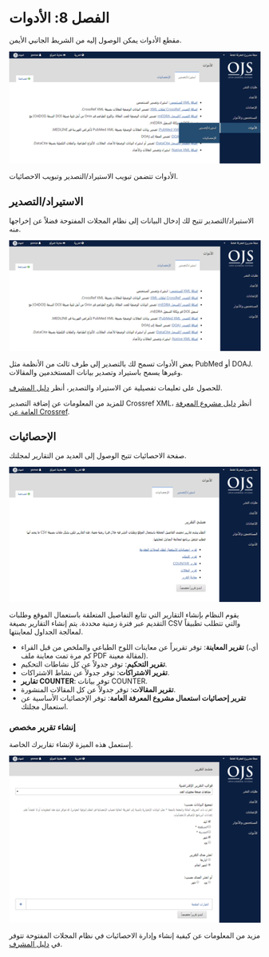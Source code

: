 # الفصل 8: الأدوات

مقطع الأدوات يمكن الوصول إليه من الشريط الجانبي الأيمن.

![](./assets/learning-ojs3.1-jm-users-tools.png)

الأدوات تتضمن تبويب الاستيراد/التصدير وتبويب الاحصائيات.

## الاستيراد/التصدير

الاستيراد/التصدير تتيح لك إدخال البيانات إلى نظام المجلات المفتوحة فضلاً عن إخراجها منه.

![](./assets/learning-ojs3.1-jm-users-tools-import.png)

بعض الأدوات تسمح لك بالتصدير إلى  طرف ثالث من الأنظمة مثل PubMed أو DOAJ. وغيرها يسمح باستيراد وتصدير بيانات المستخدمين والمقالات.

للحصول على تعليمات تفصيلية عن الاستيراد والتصدير، أنظر [دليل المشرف](https://docs.pkp.sfu.ca/admin-guide/en/data-import-and-export).

للمزيد من المعلومات عن إضافة التصدير Crossref XML، أنظر [دليل مشروع المعرفة العامة عن Crossref](https://docs.pkp.sfu.ca/crossref-ojs-manual/en/).

## الإحصائيات

صفحة الاحصائيات تتيح الوصول إلى العديد من التقارير لمجلتك.

![](./assets/learning-ojs3.1-jm-users-tools-stats.png)

يقوم النظام بإنشاء التقارير التي تتابع التفاصيل المتعلقة باستعمال الموقع وطلبات التقديم عبر فترة زمنية محددة.  يتم إنشاء التقارير بصيغة CSV والتي تتطلب تطبيقاً لمعالجة الجداول لمعاينتها.

- **تقرير المعاينة**: توفر تقريراً عن معاينات اللوح الطباعي والملخص من قبل القراء \(أي، كم مرة تمت معاينة ملف PDF لمقالة معينة\).
- **تقرير التحكيم**: توفر جدولاً عن كل نشاطات التحكيم.
- **تقرير الاشتراكات**: توفر جدولاً عن نشاط الاشتراكات.
- **تقارير COUNTER**: توفر بيانات COUNTER.
- **تقرير المقالات**: توفر جدولاً عن كل المقالات المنشورة.
- **تقرير إحصائيات استعمال مشروع المعرفة العامة**: توفر الإحصائيات الأساسية عن استعمال مجلتك.

### إنشاء تقرير مخصص

إستعمل هذه الميزة لإنشاء تقاريرك الخاصة.

![](./assets/learning-ojs3.1-jm-users-tools-stats-custom.png)

مزيد من المعلومات عن كيفية إنشاء وإدارة الاحصائيات في نظام المجلات المفتوحة تتوفر في [دليل المشرف](https://docs.pkp.sfu.ca/admin-guide/en/statistics).
